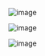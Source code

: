 ![image](https://github.com/user-attachments/assets/b51a1b4b-eb45-440a-9fb7-b36b3169e3eb)


![image](https://github.com/user-attachments/assets/a2a98fca-422d-4d93-8400-b7f1258af87b)



![image](https://github.com/user-attachments/assets/cdb32ce8-b0fc-45c6-acaa-26040531898e)
